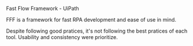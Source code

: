 Fast Flow Framework - UiPath

FFF is a framework for fast RPA development and ease of use in mind.

Despite following good pratices, it's not following the best pratices of each tool. Usability and consistency were prioritize.

